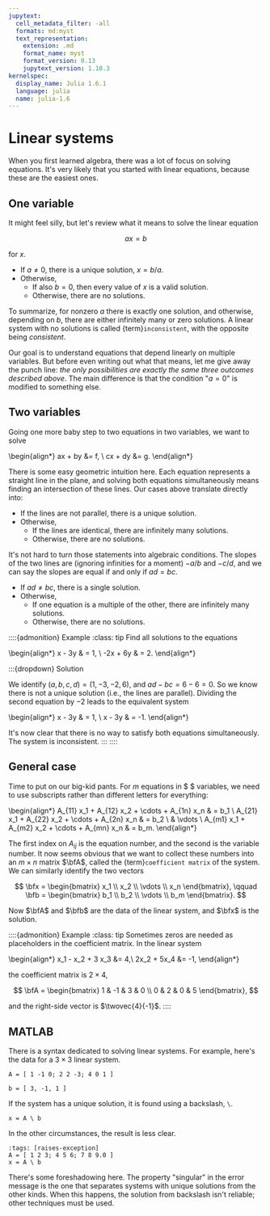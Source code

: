 ```yaml
---
jupytext:
  cell_metadata_filter: -all
  formats: md:myst
  text_representation:
    extension: .md
    format_name: myst
    format_version: 0.13
    jupytext_version: 1.10.3
kernelspec:
  display_name: Julia 1.6.1
  language: julia
  name: julia-1.6
---
```


# Linear systems

When you first learned algebra, there was a lot of focus on solving equations. It's very likely that you started with linear equations, because these are the easiest ones. 

## One variable

It might feel silly, but let's review what it means to solve the linear equation

$$ax = b$$

for $x$.

- If $a\neq 0$, there is a unique solution, $x=b/a$.
- Otherwise,
   - If also $b=0$, then every value of $x$ is a valid solution.
   - Otherwise, there are no solutions.

To summarize, for nonzero $a$ there is exactly one solution, and otherwise, depending on $b$, there are either infinitely many or zero solutions. A linear system with no solutions is called {term}`inconsistent`, with the opposite being *consistent*.

Our goal is to understand equations that depend linearly on multiple variables. But before even writing out what that means, let me give away the punch line: *the only possibilities are exactly the same three outcomes described above*. The main difference is that the condition "$a=0$" is modified to something else.

## Two variables

Going one more baby step to two equations in two variables, we want to solve

\begin{align*}
ax + by &= f, \\
cx + dy &= g.
\end{align*}

There is some easy geometric intuition here. Each equation represents a straight line in the plane, and solving both equations simultaneously means finding an intersection of these lines. Our cases above translate directly into:

- If the lines are not parallel, there is a unique solution.
- Otherwise,
   - If the lines are identical, there are infinitely many solutions.
   - Otherwise, there are no solutions.

It's not hard to turn those statements into algebraic conditions. The slopes of the two lines are (ignoring infinities for a moment) $-a/b$ and $-c/d$, and we can say the slopes are equal if and only if $ad=bc$.

- If $ad\neq bc$, there is a single solution.
- Otherwise,
   - If one equation is a multiple of the other, there are infinitely many solutions.
   - Otherwise, there are no solutions.

::::{admonition} Example
:class: tip
Find all solutions to the equations

\begin{align*}
x - 3y & = 1, \\
-2x + 6y & = 2.
\end{align*}

:::{dropdown} Solution

We identify $(a,b,c,d)=(1,-3,-2,6)$, and $ad-bc=6-6=0$. So we know there is not a unique solution (i.e., the lines are parallel). Dividing the second equation by $-2$ leads to the equivalent system

\begin{align*}
x - 3y & = 1, \\
x - 3y & = -1.
\end{align*}

It's now clear that there is no way to satisfy both equations simultaneously. The system is inconsistent.
:::
::::

## General case

Time to put on our big-kid pants. For $m$ equations in $ $ variables, we need to use subscripts rather than different letters for everything:

\begin{align*}
A_{11} x_1 + A_{12} x_2 + \cdots + A_{1n} x_n & = b_1 \\
A_{21} x_1 + A_{22} x_2 + \cdots + A_{2n} x_n & = b_2 \\
& \vdots \\
A_{m1} x_1 + A_{m2} x_2 + \cdots + A_{mn} x_n & = b_m.
\end{align*}

The first index on $A_{ij}$ is the equation number, and the second is the variable number. It now seems obvious that we want to collect these numbers into an $m\times n$ matrix $\bfA$, called the {term}`coefficient matrix` of the system. We can similarly identify the two vectors

$$
\bfx = \begin{bmatrix}
x_1 \\ x_2 \\ \vdots \\ x_n
\end{bmatrix}, \qquad
\bfb = \begin{bmatrix}
b_1 \\ b_2 \\ \vdots \\ b_m
\end{bmatrix}.
$$

Now $\bfA$ and $\bfb$ are the data of the linear system, and $\bfx$ is the solution.

::::{admonition} Example
:class: tip
Sometimes zeros are needed as placeholders in the coefficient matrix. In the linear system

\begin{align*}
  x_1 - x_2 + 3 x_3 &= 4,\\
  2x_2 + 5x_4 &= -1,
\end{align*}

the coefficient matrix is $2\times 4$, 

$$
\bfA =
\begin{bmatrix}
1 & -1 & 3 & 0 \\ 0 & 2 & 0 & 5
\end{bmatrix},
$$

and the right-side vector is $\twovec{4}{-1}$.
::::

## MATLAB

There is a syntax dedicated to solving linear systems. For example, here's the data for a $3\times 3$ linear system.

```{code-cell}
A = [ 1 -1 0; 2 2 -3; 4 0 1 ]
```

```{code-cell}
b = [ 3, -1, 1 ]
```

If the system has a unique solution, it is found using a backslash, `\`.

```{code-cell}
x = A \ b
```

In the other circumstances, the result is less clear.

```{code-cell}
:tags: [raises-exception]
A = [ 1 2 3; 4 5 6; 7 8 9.0 ]
x = A \ b
```

There's some foreshadowing here. The property "singular" in the error message is the one that separates systems with unique solutions from the other kinds. When this happens, the solution from backslash isn't reliable; other techniques must be used.
